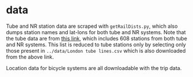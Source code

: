 data
=================

Tube and NR station data are scraped with `getRailDists.py`, which also dumps
station names and lat-lons for both tube and NR systems. Note that the tube data
are from [this link](http://www.doogal.co.uk/london_stations.php), which
includes 608 stations from both tube and NR systems. This list is reduced to
tube stations only by selecting only those present in `../data/London tube
lines.csv` which is also downloaded from the above link.

Location data for bicycle systems are all downloadable with the trip data.
